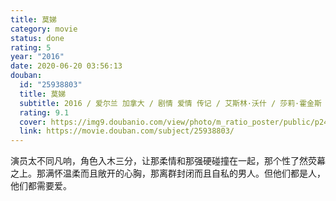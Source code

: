 ```yaml
---
title: 莫娣
category: movie
status: done
rating: 5
year: "2016"
date: 2020-06-20 03:56:13
douban:
  id: "25938803"
  title: 莫娣
  subtitle: 2016 / 爱尔兰 加拿大 / 剧情 爱情 传记 / 艾斯林·沃什 / 莎莉·霍金斯 伊桑·霍克
  rating: 9.1
  cover: https://img9.doubanio.com/view/photo/m_ratio_poster/public/p2431089276.jpg
  link: https://movie.douban.com/subject/25938803/
---
```


演员太不同凡响，角色入木三分，让那柔情和那强硬碰撞在一起，那个性了然荧幕之上。那满怀温柔而且敞开的心胸，那离群封闭而且自私的男人。但他们都是人，他们都需要爱。
